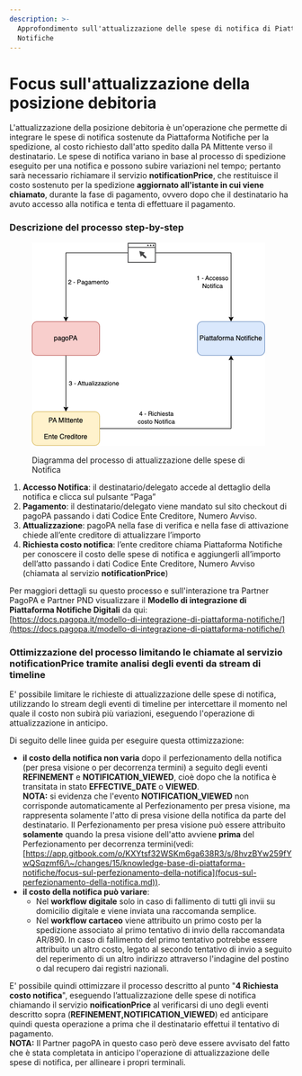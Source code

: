 ```yaml
---
description: >-
  Approfondimento sull'attualizzazione delle spese di notifica di Piattaforma
  Notifiche
---
```


# Focus sull'attualizzazione della posizione debitoria

L'attualizzazione della posizione debitoria è un'operazione che permette di integrare le spese di notifica sostenute da Piattaforma Notifiche per la spedizione, al costo richiesto dall'atto spedito dalla PA Mittente verso il destinatario. Le spese di notifica variano in base al processo di spedizione eseguito per una notifica e possono subire variazioni nel tempo; pertanto sarà necessario richiamare il servizio **notificationPrice**, che restituisce il costo sostenuto per la spedizione **aggiornato all'istante in cui viene chiamato**, durante la fase di pagamento, ovvero dopo che il destinatario ha avuto accesso alla notifica e tenta di effettuare il pagamento.

### Descrizione del processo step-by-step

<figure><img src="../.gitbook/assets/image (3) (1).png" alt=""><figcaption><p>Diagramma del processo di attualizzazione delle spese di Notifica</p></figcaption></figure>

1. **Accesso Notifica**: il destinatario/delegato accede al dettaglio della notifica e clicca sul pulsante “Paga”
2. **Pagamento**: il destinatario/delegato viene mandato sul sito checkout di pagoPA passando i dati Codice Ente Creditore, Numero Avviso.
3. **Attualizzazione**: pagoPA nella fase di verifica e nella fase di attivazione chiede all’ente creditore di attualizzare l’importo
4. **Richiesta costo notifica**: l’ente creditore chiama Piattaforma Notifiche per conoscere il costo delle spese di notifica e aggiungerli all’importo dell’atto passando i dati Codice Ente Creditore, Numero Avviso (chiamata al servizio **notificationPrice**)

Per maggiori dettagli su questo processo e sull'interazione tra Partner PagoPA e Partner PND visualizzare il **Modello di integrazione di Piattaforma Notifiche Digitali** da qui:\
[https://docs.pagopa.it/modello-di-integrazione-di-piattaforma-notifiche/](https://docs.pagopa.it/modello-di-integrazione-di-piattaforma-notifiche/)

### Ottimizzazione del processo limitando le chiamate al servizio **notificationPrice** tramite analisi degli eventi da stream di timeline <a href="#ottimizzazioni" id="ottimizzazioni"></a>

E' possibile limitare le richieste di attualizzazione delle spese di notifica, utilizzando lo stream degli eventi di timeline per intercettare il momento nel quale il costo non subirà più variazioni, eseguendo l'operazione di attualizzazione in anticipo.&#x20;

Di seguito delle linee guida per eseguire questa ottimizzazione:

* **il costo della notifica non varia** dopo il perfezionamento della notifica (per presa visione o per decorrenza termini) a seguito degli eventi **REFINEMENT** e **NOTIFICATION\_VIEWED**, cioè dopo che la notifica è transitata in stato **EFFECTIVE\_DATE** o **VIEWED**.\
  **NOTA:** si evidenza che l'evento **NOTIFICATION\_VIEWED** non corrisponde automaticamente al Perfezionamento per presa visione, ma rappresenta solamente l'atto di presa visione della notifica da parte del destinatario. Il Perfezionamento per presa visione può essere attribuito **solamente** quando la presa visione dell'atto avviene **prima** del Perfezionamento per decorrenza termini(vedi:[https://app.gitbook.com/o/KXYtsf32WSKm6ga638R3/s/8hvzBYw259fYwQSqzmf6/\~/changes/15/knowledge-base-di-piattaforma-notifiche/focus-sul-perfezionamento-della-notifica](focus-sul-perfezionamento-della-notifica.md)).
* **il costo della notifica può variare**:
  * Nel **workflow digitale** solo in caso di fallimento di tutti gli invii su domicilio digitale e viene inviata una raccomanda semplice.
  * Nel **workflow cartaceo** viene attribuito un primo costo per la spedizione associato al primo tentativo di invio della raccomandata AR/890. In caso di fallimento del primo tentativo potrebbe essere attribuito un altro costo, legato al secondo tentativo di invio a seguito del reperimento di un altro indirizzo attraverso l'indagine del postino o dal recupero dai registri nazionali.

E' possibile quindi ottimizzare il processo descritto al punto "**4 Richiesta costo notifica**", eseguendo l’attualizzazione delle spese di notifica chiamando il servizio **noificationPrice** al verificarsi di uno degli eventi descritto sopra (**REFINEMENT,NOTIFICATION\_VIEWED**) ed anticipare quindi questa operazione a prima che il destinatario effettui il tentativo di pagamento.\
**NOTA:** Il Partner pagoPA in questo caso però deve essere avvisato del fatto che è stata completata in anticipo l'operazione di attualizzazione delle spese di notifica, per allineare i propri terminali.
